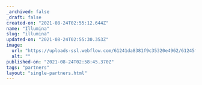 ```yaml
---
_archived: false
_draft: false
created-on: "2021-08-24T02:55:12.644Z"
name: "Illumina"
slug: "illumina"
updated-on: "2021-08-24T02:55:30.353Z"
image:
  url: "https://uploads-ssl.webflow.com/61241da8381f9c35320e4962/61245fa1e1deec546c0412ac_Illumina--removebg-preview.png"
  alt: ""
published-on: "2021-08-24T02:58:45.370Z"
tags: "partners"
layout: "single-partners.html"
---
```



